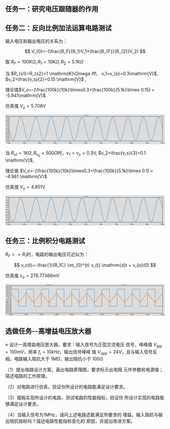 ## 任务一：研究电压跟随器的作用



## 任务二：反向比例加法运算电路测试
输入电压和输出电压的关系为：

$$
V_{0}=-(\frac{R_F}{R_1}V_1+\frac{R_{F}}{R_{2}}V_2)
$$

取 $R_F=100 \mathrm{K}\Omega, R_1=10 \mathrm{K} \Omega, R_2=5.1{\mathrm{K}}\Omega$

当 $R_{s1}=R_{s2}=1 \mathrm{K}\Omega $时，$ v_1=v_{s}=0.3\mathrm{V}$, $v_2=\frac{v_s}{2}=0.15 \mathrm{V}$ ,

理论值$V_o=-(\frac{100k}{10k}\times0.3+\frac{100k}{5.1k}\times 0.15) = -5.941\mathrm{V}$

仿真值 $V_{o}=5.708 \mathrm{V}$


![反向比例加法-Rs2=1k](attachments/反向比例加法-Rs2=1k.png)

当 $R_{s1}=1\mathrm{K}\Omega, R_{s_2}=500\Omega$时，$v_1=v_{s}=0.3 \mathrm{V}$, $v_2=\frac{v_s}{3}=0.1 \mathrm{V}$,

理论值 $V_o=-(\frac{100k}{10k}\times0.3+\frac{100k}{5.1k}\times 0.1) = -4.961 \mathrm{V}$

仿真值 $V_{o}=4.851 \mathrm{V}$

![反向比例加法-Rs2=500](attachments/反向比例加法-Rs2=500.png)

## 任务三：比例积分电路测试

$R_F>>R_1$时，电路的输出电压可近似为：

$$
v_o(t)=-\frac{1}{R_1C} \int_{0}^{t} v_{t} \mathrm{d}t + v_{o}(0)
$$

仿真值 $v_{o}=276.77366mV$

![积分器波形](attachments/积分器波形.png)




## 选做任务--高增益电压放大器

$\diamond$ 设计一高增益电压放大器，要求：输入信号为正弦交流电压
信号，峰峰值 $V_{ipp}=100mV$，频率 $f_i=10kHz$，输出信号峰峰
值 $V_{opp}=24V$，且与输入信号反相。电路输入阻抗大于 $1M\Omega$，输出阻抗小于 $100\Omega$

（1）提出电路设计方案，画出电路原理图，要求标示出电阻
元件参数和电源值；简述电路的工作原理。

（2）对电路进行仿真，验证你所设计的电路能满足设计要求。

（3）插板实现所设计的电路，测试电路的性能指标，验证你
所设计实现的电路能够满足设计要求。

（4）当输入信号为1MHz，请问上述电路还能满足所要求的
增益，输入阻抗与输出阻抗指标吗？描述电路性能指标变化的
原因，并提出改进方案。

